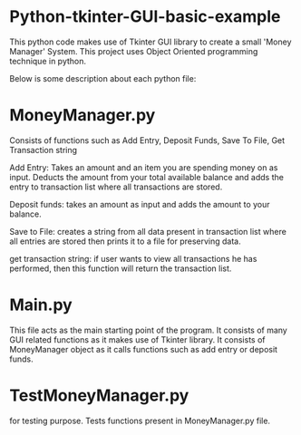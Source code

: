 # Python-tkinter-GUI-basic-example
This python code makes use of Tkinter GUI library to create a small 'Money Manager' System. This project uses Object Oriented programming technique in python.


Below is some description about each python file:


# MoneyManager.py

Consists of functions such as Add Entry, Deposit Funds, Save To File, Get Transaction string

Add Entry: Takes an amount and an item you are spending money on as input. Deducts the amount from your total available balance and adds the entry to transaction list where all transactions are stored.

Deposit funds: takes an amount as input and adds the amount to your balance.

Save to File: creates a string from all data present in transaction list where all entries are stored then prints it to a file for preserving data.

get transaction string: if user wants to view all transactions he has performed, then this function will return the transaction list.

# Main.py

This file acts as the main starting point of the program.
It consists of many GUI related functions as it makes use of Tkinter library.
It consists of MoneyManager object as it calls functions such as add entry or deposit funds.

# TestMoneyManager.py

for testing purpose. Tests functions present in MoneyManager.py file.
